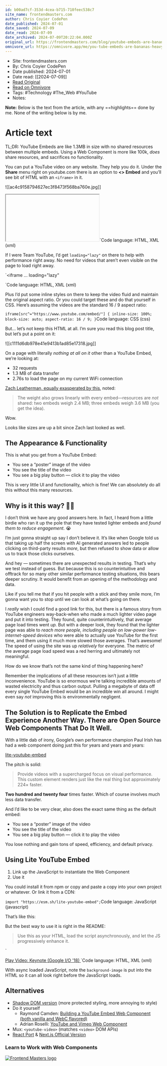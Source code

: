 ```yaml
---
id: b00ad7cf-353d-4cea-b715-710feec538c7
site_name: frontendmasters.com
author: Chris Coyier CodePen
date_published: 2024-07-01
date_saved: 2024-07-09
date_read: 2024-07-09
date_archived: 2024-07-09T20:22:04.000Z
original_url: https://frontendmasters.com/blog/youtube-embeds-are-bananas-heavy-and-its-fixable/
omnivore_url: https://omnivore.app/me/you-tube-embeds-are-bananas-heavy-and-it-s-fixable-frontend-mast-1909740170e
---
```


 - Site: frontendmasters.com
 - By: Chris Coyier CodePen
 - Date published: 2024-07-01
 - Date read: [[2024-07-09]]
 - [Read Original](https://frontendmasters.com/blog/youtube-embeds-are-bananas-heavy-and-its-fixable/)
 - [Read on Omnivore](https://omnivore.app/me/you-tube-embeds-are-bananas-heavy-and-it-s-fixable-frontend-mast-1909740170e)
 - Tags:  #Technology  #The_Web  #YouTube 
 - Notes: 

**Note:** Below is the text from the article, with any ==highlights== done by me. None of the writing below is by me.

# Article text
TL;DR: YouTube Embeds are like 1.3MB in size with no shared resources between multiple embeds. Using a [<lite-youtube>](https://github.com/paulirish/lite-youtube-embed) Web Component is more like 100k, _does_ share resources, and sacrifices no functionality. 

You can put a YouTube video on any website. They help you do it. Under the **Share** menu right on youtube.com there is an option to **<> Embed** and you’ll see bit of HTML with an `<iframe>` in it. 

![[ac4c9158794627ec3f8473f568ba760e.jpg]]

<iframe>s are never wonderful for performance, but they make sense for protected third-party content.

This is what I’m getting as I write:

`<iframe 
  width="560" 
  height="315" 
  src="https://www.youtube.com/embed/LN1TQm942_U?si=EfW_M4bEHEO-idL3"
  title="YouTube video player"
  frameborder="0"
  allow="accelerometer; autoplay; clipboard-write; encrypted-media; gyroscope; picture-in-picture; web-share"
  referrerpolicy="strict-origin-when-cross-origin"
  allowfullscreen>
</iframe>`Code language: HTML, XML (xml)

If I were Team YouTube, I’d get `loading="lazy"` on there to help with performance right away. No need for videos that aren’t even visible on the page to load right away. 

`<iframe 
  ...
  loading="lazy"
  >
</iframe>
`Code language: HTML, XML (xml)

Plus I’d put some inline styles on there to keep the video fluid and maintain the original aspect ratio. Or you could target these and do that yourself in CSS. Here’s assuming the videos are the standard 16 / 9 aspect ratio:

`iframe[src^="https://www.youtube.com/embed/"] {
  inline-size: 100%;
  block-size: auto;
  aspect-ratio: 16 / 9;
}`Code language: CSS (css)

But… let’s not keep this HTML at all. I’m sure you read this blog post title, but let’s put a point on it:

![[c1111d6db978e41e9413b1ad85e17318.jpg]]

On a page with literally _nothing at all on it_ other than a YouTube Embed, we’re looking at:

* 32 requests
* 1.3 MB of data transfer
* 2.76s to load the page on my current WiFi connection

[Zach Leatherman, equally exasperated by this](https://www.zachleat.com/web/youtube-embeds/), noted:

> The weight also grows linearly with every embed—resources are _not_ shared: two embeds weigh 2.4 MB; three embeds weigh 3.6 MB (you get the idea).

Wow.

Looks like sizes are up a bit since Zach last looked as well.

## The Appearance & Functionality

This is what you get from a YouTube Embed:

* You see a “poster” image of the video
* You see the title of the video
* You see a big play button — click it to play the video

This is very little UI and functionality, which is fine! We can absolutely do all this without this many resources.

## Why is it this way? 🤷‍♀️

I don’t think we have any good answers here. In fact, I heard from a little birdie who ran it up the pole that they have tested lighter embeds and _found them to reduce engagement_. 😭

I’m just gonna straight up say I don’t believe it. It’s like when Google told us that taking up half the screen with AI generated answers led to people clicking on third-party results _more_, but then refused to show data or allow us to track those clicks ourselves.

And hey — sometimes there are unexpected results in testing. That’s why we test instead of guess. But because this is _so_ counterintuitive and offtrack for so many other similar performance testing situations, this bears deeper scrutiny. It would benefit from an opening of the methodology and data. 

Like if you tell me that if you hit people with a stick and they smile more, I’m gonna want you to stop until we can look at what’s going on there.

I _really_ wish I could find a good link for this, but there is a famous story from YouTube engineers way-back-when who made a much lighter video page and put it into testing. They found, quite counterintuitively, that average page load times went _up._ But with a deeper look, they found that the lighter page was able to _reach more people, including people on low-power low-internet-speed devices_ who were able to actually use YouTube for the first time, and them using it much more slowed those averages. That’s awesome! The speed of using the site was up _relatively_ for everyone. The metric of the average page load speed was a red herring and ultimately not meaningful.

How do we know that’s not the same kind of thing happening here?

Remember the implications of all these resources isn’t just a little inconvenience. YouTube is so enormous we’re talking incredible amounts of wasted electricity and thus carbon output. Pulling a megabyte of data off every single YouTube Embed would be an incredible win all around. I might even say _not_ improving this is environmentally negligent.

## The Solution is to Replicate the Embed Experience Another Way. There are Open Source Web Components That Do It Well.

With a little dab of irony, Google’s own performance champion Paul Irish has had a web component doing just this for years and years and years:

[lite-youtube-embed](https://github.com/paulirish/lite-youtube-embed)

The pitch is solid:

> Provide videos with a supercharged focus on visual performance. This custom element renders just like the real thing but approximately 224× faster.

**Two hundred and twenty four** times faster. Which of course involves much less data transfer.

And I’d like to be very clear, also does the exact same thing as the default embed:

* You see a “poster” image of the video
* You see the title of the video
* You see a big play button — click it to play the video

You lose nothing and gain tons of speed, efficiency, and default privacy.

## Using Lite YouTube Embed

1. Link up the JavaScript to instantiate the Web Component
2. Use it

You could install it from npm or copy and paste a copy into your own project or whatever. Or link it from a CDN:

`import "https://esm.sh/lite-youtube-embed";`Code language: JavaScript (javascript)

That’s like this:

But the best way to use it is right in the README:

> Use this as your HTML, load the script asynchronously, and let the JS progressively enhance it.

`<script defer src="https://cdnjs.cloudflare.com/ajax/libs/lite-youtube-embed/0.3.2/lite-yt-embed.js"></script>

<link rel="stylesheet" href="https://cdnjs.cloudflare.com/ajax/libs/lite-youtube-embed/0.3.2/lite-yt-embed.css" integrity="sha512-utq8YFW0J2abvPCECXM0zfICnIVpbEpW4lI5gl01cdJu+Ct3W6GQMszVITXMtBLJunnaTp6bbzk5pheKX2XuXQ==" crossorigin="anonymous" referrerpolicy="no-referrer" />

<lite-youtube videoid="ogfYd705cRs" style="background-image: url('https://i.ytimg.com/vi/ogfYd705cRs/hqdefault.jpg');">
  <a href="https://youtube.com/watch?v=ogfYd705cRs" class="lty-playbtn" title="Play Video">
    <span class="lyt-visually-hidden">Play Video: Keynote (Google I/O '18)</span>
  </a>
</lite-youtube>`Code language: HTML, XML (xml)

With async loaded JavaScript, note the `background-image` is put into the HTML so it can all look right before the JavaScript loads. 

## Alternatives

* [Shadow DOM version](https://github.com/justinribeiro/lite-youtube) (more protected styling, more annoying to style)
* Do it yourself  
   * Raymond Camden: [Building a YouTube Embed Web Component (both vanilla and WebC flavored)](https://www.raymondcamden.com/2022/11/17/building-a-youtube-embed-web-component-both-vanilla-and-webc-flavored)  
   * Adrian Roselli: [YouTube and Vimeo Web Component](https://adrianroselli.com/2024/06/youtube-and-vimeo-web-component.html)
* Mux: `<youtube-video>` (matches `<video>` DOM APIs)
* [React Port](https://github.com/ibrahimcesar/react-lite-youtube-embed) & [Next.js Official Version](https://github.com/vercel/next.js/tree/canary/packages/third-parties#youtube-embed)

### Learn to Work with Web Components

[ ![Frontend Masters logo](https://proxy-prod.omnivore-image-cache.app/0x0,sU83mBDc8OoN0ihG1vsfm8kAIqk4r9kQcm9Wy6YgH5ck/https://frontendmasters.com/blog/wp-content/themes/fem/images/course-shoutouts/generic.png) ](https://frontendmasters.com/courses/web-components/?utm%5Fsource=boost&utm%5Fmedium=blog&utm%5Fcampaign=youtube-embeds-are-bananas-heavy-and-its-fixable?utm%5Fsource=boost&utm%5Fmedium=blog&utm%5Fcampaign=youtube-embeds-are-bananas-heavy-and-its-fixable)

